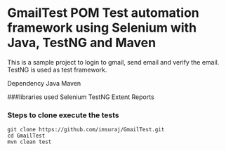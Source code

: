 # GmailTest POM Test automation framework using Selenium with Java, TestNG and Maven

This is a sample project to login to gmail, send email and verify the email.
TestNG is used as test framework.

Dependency
Java
Maven

###libraries used
Selenium
TestNG
Extent Reports

### Steps to clone execute the tests
```
git clone https://github.com/imsuraj/GmailTest.git
cd GmailTest
mvn clean test